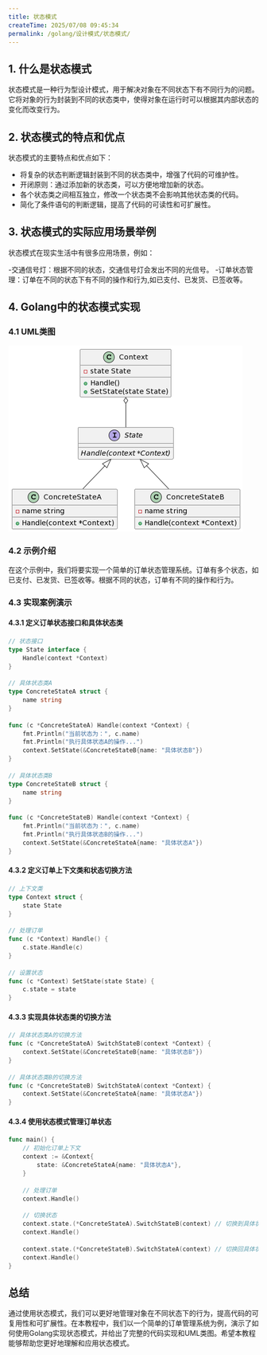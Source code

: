 ```yaml
---
title: 状态模式
createTime: 2025/07/08 09:45:34
permalink: /golang/设计模式/状态模式/
---
```

## 1. 什么是状态模式
状态模式是一种行为型设计模式，用于解决对象在不同状态下有不同行为的问题。它将对象的行为封装到不同的状态类中，使得对象在运行时可以根据其内部状态的变化而改变行为。

## 2. 状态模式的特点和优点
状态模式的主要特点和优点如下：

- 将复杂的状态判断逻辑封装到不同的状态类中，增强了代码的可维护性。
- 开闭原则：通过添加新的状态类，可以方便地增加新的状态。
- 各个状态类之间相互独立，修改一个状态类不会影响其他状态类的代码。
- 简化了条件语句的判断逻辑，提高了代码的可读性和可扩展性。

## 3. 状态模式的实际应用场景举例
状态模式在现实生活中有很多应用场景，例如：

-交通信号灯：根据不同的状态，交通信号灯会发出不同的光信号。
-订单状态管理：订单在不同的状态下有不同的操作和行为,如已支付、已发货、已签收等。

## 4. Golang中的状态模式实现
### 4.1 UML类图
![](img/7-1.png)

### 4.2 示例介绍
在这个示例中，我们将要实现一个简单的订单状态管理系统。订单有多个状态，如已支付、已发货、已签收等。根据不同的状态，订单有不同的操作和行为。

### 4.3 实现案例演示
#### 4.3.1 定义订单状态接口和具体状态类
```go
// 状态接口
type State interface {
    Handle(context *Context)
}

// 具体状态类A
type ConcreteStateA struct {
    name string
}

func (c *ConcreteStateA) Handle(context *Context) {
    fmt.Println("当前状态为：", c.name)
    fmt.Println("执行具体状态A的操作...")
    context.SetState(&ConcreteStateB{name: "具体状态B"})
}

// 具体状态类B
type ConcreteStateB struct {
    name string
}

func (c *ConcreteStateB) Handle(context *Context) {
    fmt.Println("当前状态为：", c.name)
    fmt.Println("执行具体状态B的操作...")
    context.SetState(&ConcreteStateA{name: "具体状态A"})
}
```
#### 4.3.2 定义订单上下文类和状态切换方法
```go
// 上下文类
type Context struct {
    state State
}

// 处理订单
func (c *Context) Handle() {
    c.state.Handle(c)
}

// 设置状态
func (c *Context) SetState(state State) {
    c.state = state
}
```
#### 4.3.3 实现具体状态类的切换方法
```go
// 具体状态类A的切换方法
func (c *ConcreteStateA) SwitchStateB(context *Context) {
    context.SetState(&ConcreteStateB{name: "具体状态B"})
}

// 具体状态类B的切换方法
func (c *ConcreteStateB) SwitchStateA(context *Context) {
    context.SetState(&ConcreteStateA{name: "具体状态A"})
}
```
#### 4.3.4 使用状态模式管理订单状态
```go
func main() {
    // 初始化订单上下文
    context := &Context{
        state: &ConcreteStateA{name: "具体状态A"},
    }

    // 处理订单
    context.Handle()

    // 切换状态
    context.state.(*ConcreteStateA).SwitchStateB(context) // 切换到具体状态B
    context.Handle()

    context.state.(*ConcreteStateB).SwitchStateA(context) // 切换回具体状态A
    context.Handle()
}
```

## 总结
通过使用状态模式，我们可以更好地管理对象在不同状态下的行为，提高代码的可复用性和可扩展性。在本教程中，我们以一个简单的订单管理系统为例，演示了如何使用Golang实现状态模式，并给出了完整的代码实现和UML类图。希望本教程能够帮助您更好地理解和应用状态模式。